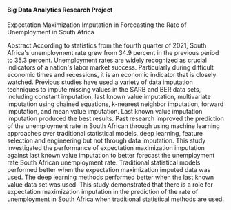 #### Big Data Analytics Research Project

Expectation Maximization Imputation in Forecasting the Rate of Unemployment in South Africa

Abstract
According to statistics from the fourth quarter of 2021, South Africa's unemployment rate grew from 34.9 percent in the previous period to 35.3 percent. 
Unemployment rates are widely recognized as crucial indicators of a nation's labor market success. Particularly during difficult economic times and recessions, 
it is an economic indicator that is closely watched. Previous studies have used a variety of data imputation techniques to impute missing values in the SARB 
and BER data sets, including constant imputation, last known value imputation,  multivariate imputation using chained equations, k-nearest neighbor imputation, 
forward imputation, and mean value imputation. Last known value imputation imputation produced the best results. Past research improved the prediction of the 
unemployment rate in South African through using machine learning approaches over traditional statistical models, deep learning, feature selection and engineering 
but not through data imputation. This study investigated the performance of expectation maximization imputation against last known value imputation to better 
forecast the unemployment rate South African unemployment rate. Traditional statistical models performed better when the expectation maximization imputed data 
was used. The deep learning methods performed better when the last known value data set was used. This study demonstrated that there is a role for expectation 
maximization imputation in the prediction of the rate of unemployment in South Africa when traditional statistical methods are used.
